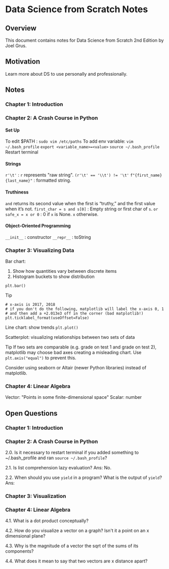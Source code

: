 # Data Science from Scratch Notes

## Overview
This document contains notes for Data Science from Scratch 2nd Edition by Joel Grus.

## Motivation
Learn more about DS to use personally and professionally.

## Notes
### Chapter 1: Introduction

### Chapter 2: A Crash Course in Python
#### Set Up
To edit $PATH : `sudo vim /etc/paths`
To add env variable:
`vim ~/.bash_profile`
<in bash profile>
`export <variable_name>=<value>`
<exit vim>
`source ~/.bash_profile`
Restart terminal

#### Strings
`r'\t'` : `r` represents "raw string". `(r'\t' == '\\t') != '\t'`
`f"{first_name} {last_name}"` : formatted string.

#### Truthiness
`and` returns its second value when the first is “truthy,” and the first value when it’s not.
`first_char = s and s[0]` : Empty string or first char of `s`.
`or` 
`safe_x = x or 0` :  0 if `x` is None. `x` otherwise.

#### Object-Oriented Programming
`__init__` : constructor
`__repr__` : toString

### Chapter 3: Visualizing Data
Bar chart: 
1. Show how quantities vary between discrete items
2. Histogram buckets to show distribution

`plt.bar()`

Tip
```
# x-axis is 2017, 2018
# if you don't do the following, matplotlib will label the x-axis 0, 1
# and then add a +2.013e3 off in the corner (bad matplotlib!)
plt.ticklabel_format(useOffset=False)
```

Line chart: show trends
`plt.plot()`

Scatterplot: visualizing relationships between two sets of data

Tip
If two sets are comparable (e.g. grade on test 1 and grade on test 2), matplotlib may choose bad axes creating a misleading chart. Use `plt.axis("equal")` to prevent this.

Consider using seaborn or Altair (newer Python libraries) instead of matplotlib.

### Chapter 4: Linear Algebra
Vector: "Points in some finite-dimensional space"
Scalar: number


## Open Questions
### Chapter 1: Introduction

### Chapter 2: A Crash Course in Python
2.0. Is it necessary to restart terminal if you added something to ~/.bash_profile and ran `source ~/.bash_profile`?

2.1. Is list comprehension lazy evaluation?
Ans: No.

2.2. When should you use `yield` in a program? What is the output of `yield`? 
Ans:

### Chapter 3: Visualization

### Chapter 4: Linear Algebra

4.1. What is a dot product conceptually?

4.2. How do you visualize a vector on a graph? Isn't it a point on an x dimensional plane?

4.3. Why is the magnitude of a vector the sqrt of the sums of its components?

4.4. What does it mean to say that two vectors are x distance apart?




